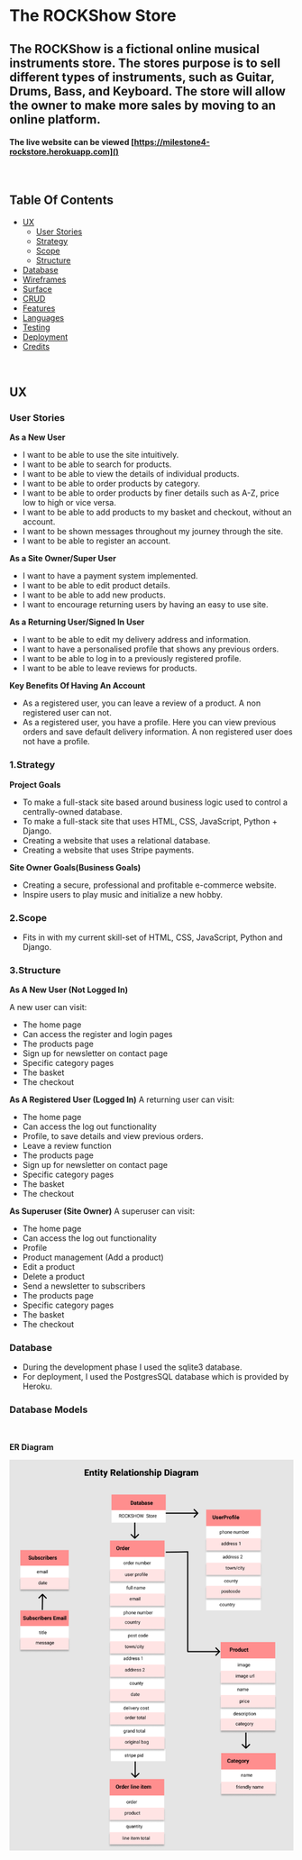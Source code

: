 # The ROCKShow Store

## The ROCKShow is a fictional online musical instruments store. The stores purpose is to sell different types of instruments, such as Guitar, Drums, Bass, and Keyboard. The store will allow the owner to make more sales by moving to an online platform. 

#### The live website can be viewed [https://milestone4-rockstore.herokuapp.com]()

<br>

## Table Of Contents 

- <a href="#ux">UX</a>
  - <a href="#user-stories">User Stories</a>
  - <a href="#strategy">Strategy</a>
  - <a href="#scope">Scope</a>
  - <a href="#structure">Structure</a>
- <a href="#database">Database</a>
- <a href="#wireframes">Wireframes</a>
- <a href="#surface">Surface</a>
- <a href="#crud">CRUD</a>
- <a href="#features">Features</a>
- <a href="#languages">Languages</a>
- <a href="#testing">Testing</a>
- <a href="#deployment">Deployment</a>
- <a href="#credits">Credits</a>

<br>

<span id="ux"></span>

## UX 

<span id="user-stories"></span>

### User Stories 

**As a New User**

* I want to be able to use the site intuitively. 
* I want to be able to search for products.
* I want to be able to view the details of individual products.
* I want to be able to order products by category.
* I want to be able to order products by finer details such as A-Z, price low to high or vice versa. 
* I want to be able to add products to my basket and checkout, without an account.
* I want to be shown messages throughout my journey through the site.
* I want to be able to register an account.

**As a Site Owner/Super User**

* I want to have a payment system implemented.
* I want to be able to edit product details.
* I want to be able to add new products.
* I want to encourage returning users by having an easy to use site.
<!-- * I want to have a contact form where users can send any questions. -->

**As a Returning User/Signed In User**

* I want to be able to edit my delivery address and information.
* I want to have a personalised profile that shows any previous orders.
* I want to be able to log in to a previously registered profile. 
* I want to be able to leave reviews for products.

**Key Benefits Of Having An Account**
* As a registered user, you can leave a review of a product. A non registered user can not.
* As a registered user, you have a profile. Here you can view previous orders and save default delivery information. A non registered user does not have a profile.

<span id="strategy"></span>

### 1.Strategy 

**Project Goals**

* To make a full-stack site based around business logic used to control a centrally-owned database.
* To make a full-stack site that uses HTML, CSS, JavaScript, Python + Django.
* Creating a website that uses a relational database.
* Creating a website that uses Stripe payments.

**Site Owner Goals(Business Goals)**

* Creating a secure, professional and profitable e-commerce website.
* Inspire users to play music and initialize a new hobby.

<span id="scope"></span>

### 2.Scope

* Fits in with my current skill-set of HTML, CSS, JavaScript, Python and Django.

<span id="structure"></span>

### 3.Structure

**As A New User (Not Logged In)**

A new user can visit:
  * The home page
  * Can access the register and login pages 
  * The products page
  * Sign up for newsletter on contact page
  * Specific category pages
  * The basket
  * The checkout
  <!-- * Contact form -->


**As A Registered User (Logged In)** 
A returning user can visit:
  * The home page
  * Can access the log out functionality
  * Profile, to save details and view previous orders.
  * Leave a review function
  * The products page
  * Sign up for newsletter on contact page
  * Specific category pages
  * The basket
  * The checkout
  <!-- * Contact form -->

**As Superuser (Site Owner)**
A superuser can visit:
  * The home page
  * Can access the log out functionality
  * Profile
  * Product management (Add a product)
  * Edit a product
  * Delete a product
  * Send a newsletter to subscribers
  * The products page
  * Specific category pages
  * The basket
  * The checkout
  <!-- * Contact form -->

<span id="database"></span>

### Database 

* During the development phase I used the sqlite3 database.
* For deployment, I used the PostgresSQL database which is provided by Heroku.

### Database Models

<br>


**ER Diagram**

![ReadmeImage](media/ERDiagram.png)

<span id="wireframes"></span>

<!--
### 4.Skeleton

**An inital layout of the file structure can be seen here.**

![ReadmeImage](readme_images/file_structure.jpeg)

 **Desktop wireframes can be viewed [here](https://github.com/EllyC20/The-BookStore-MS4/tree/master/readme_images/wireframes/lg-device)**

 **Mobile wireframes can be viewed [here](https://github.com/EllyC20/The-BookStore-MS4/tree/master/readme_images/wireframes/sm-device)** 

 **Tablet or medium device sizes can be viewed [here](https://github.com/EllyC20/The-BookStore-MS4/tree/master/readme_images/wireframes/md-device)**

 **When viewing the wireframes there are some changes that should be noted, they are detailed below.**

 * Initally the log in / register functionality was supposed to be an expanding form from the side of the viewport, throughtout development this didn't feel intuitive or what users are used it. Having forms users can visit to register / log in follows a conventional way of providing these features.
 * The contact page was going to be a modal, however as the contact page evolved to contain a newsletter subscription a modal was no longer suitable.
 * On the homepage there was due to be a "recently added" section displaying the most recently added products. However due to time constraints and too large of a project scope, this was not completed. This could be a future feature.
 * The "quick shop" button on product page was not implemented as it did not visually look good and made the page feel too "busy".

<span id="surface"></span>

### 5.Surface

**Colours**

* I kept the colours of the site, consistent and subtle. The colours flow together nicely and allow easy use of the site without overwhelming the user. The colours hold positive connotations - yellow and green are associated as positive / success colours.

![Colours](readme_images/ms4_colours.png)

**Font**

* I used Roboto Mono for the body text, and Bebas Neue for headings, brand name or text that required attention. The two fonts go well together and I used Google Fonts to choose this pairing. They feel modern together and are not difficult to read on any screen size. 

**Images**

* The home page has a carousel which showcases images related to the purpose of the site. These images show books, immediately informing the user of what the site does. They're comforting images for people who enjoy reading, showing a relaxing atmosphere such as a libary.

<br>

## Features 

<span id="crud"></span>

### CRUD 

**Create** 

* Create functionality is provided for the superuser via product management. A site owner (superuser) can add a new product using a front-end form that will add the product to the database and visually to the front end.
* Create functionality is provided for logged in / registered users as they can add reviews to products.

<br>

**Read** 

* All users can read the information within the site.

<br>

**Update**

* Update functionality is provided for the superuser via the product page, using the "edit" button. Here the site owner can edit the products information on the site and database. 

<br>

**Delete**

* Delete functionality is provided to the superuser via the product page, using the "delete" button. Here the site owner can delete a product from the site and database.

<br>

<span id="features"></span>

### Current Features 

* Home page with carousel image.
* Footer with social media links and 2 common e-commerce pages (FAQ's and Returns)
* Product page with pagination 
* Product page features a "filter by" option allowing users to choose how they see products.
* Categories dropdown from Navbar, allowing the user to access specific categories.
* Product detail page showing details.
* A contact page that provides feedback to the user after the form is submitted.
* A newsletter sign up. 
* Superuser ability to send newsletters to subscribers.
* A functional checkout process that requires a user to complete a valid form.
* Stripe payments, with and without card authentication. (Test card numbers can be used to prompt an authentication request.)
* Toast messages throughout user journey.
* Confirmation emails of orders.
* Contact emails are sent to a "business" email address.
* Option to add reviews to products as a logged in user.


### Future Feautures

* Change newsletter to an API such as mailchimp, to send automated monthly or weekly updates.
* Social media login / registration.
* A wishlist or favourites option, where users can save items to their profile.
* A loyalty programme where users receieve free shipping after so many orders or build up points. 

<br>

<span id="languages"></span>

## Languages Used 

* [HTML5](https://en.wikipedia.org/wiki/HTML5) 
  -  Used for basic content structure.
* [CSS3](https://en.wikipedia.org/wiki/CSS) 
  - Used for styling content.
* [Python](https://www.python.org/) 
  - Used to implement backend development. 
* [JavaScript](https://en.wikipedia.org/wiki/JavaScript)
  - Used to initialize interactive features.

## Frameworks, Libaries & Other Tools Used 

* [Gitpod](https://www.gitpod.io/)
  - For development of the project.
* [Django](https://docs.djangoproject.com/en/3.2/)
  - Backend framework for this project.
* [Github](https://github.com/)
  - Used to store the project.
* [Git](https://git-scm.com/)
  - Used for version control.
* [Google Fonts](https://fonts.google.com/)
  - To implement the fonts used.
* [TinyPng](https://tinypng.com/)
  - To compress image sizes.
* [Balsamiq](https://balsamiq.com/)
  - To design wireframes.
* [Heroku](https://id.heroku.com/)
  - Cloud platform to deploy the project.
* [Coolors](https://coolors.co/palettes/trending)
  - To visualise a colour scheme.
* [Font Awesome](https://fontawesome.com/)
  - For any icons within the site.
* [cdnjs](https://cdnjs.com/)
  - To get Font Awesome linked.
* [Lucidchart](https://www.lucidchart.com/pages/) 
  - For "ER Digram".

<br>

<span id="testing"></span>

## Testing 

All testing detail can be found [here.](https://github.com/EllyC20/The-BookStore-MS4/blob/master/TESTING.md) 

<span id="deployment"></span>

## Deployment 

### To Clone 

* The project can be run locally by cloning.
* Open the repositorie and click "Code", then select "clone".
* When you choose to clone you will be provided with a URL. Copy the URL from the "Clone with HTTPS" section.
* In your IDE, open Git Bash.
* Type Git Clone and then paste the URL you copied.
* Press enter and this will create the clone.

**Requirements**
* Python3
* GitHub account
* Heroku account
* Gitpod or an IDE of your choice
* Stripe account
* AWS Amazon account
* Gmail account

### Work With The Local Copy

* Ensure you have all of the above requirements set up.
* Go to the workspace of your local copy. In the CLI type: <code>pip3 install -r requirements.txt</code>
* Set up the environment variables: 
    - Create a `.gitignore` file in the root directory of the project. 
    - Create a `.env.py` file. To this add the following environmental variables.

    ```
    Import os
    os.environ("SECRET_KEY_MS4", "Added by developer")
    os.environ("STRIPE_PUBLIC_KEY", "Added by developer")
    os.environ("STRIPE_SECRET_KEY", "Added by developer")
    os.environ("STRIPE_WH_SECRET", "Added by developer")
    os.environ("DATABASE_URL", "Added by developer")
    ```
    - As an alternative to storing these enviromental variables in env.py, if you are working with Gitpod these can be stored in account settings accessed by visiting your workspaces. Click the profile icon, add the variables here and then correctly reference these within settings.
* Add the env.py file to gitignore.
* Next perform migrations to create the database. Do this by running the command <code>python3 manage.py makemigrations</code> followed by <code>python3 manage.py migrate</code>
* Create a superuser to have access to the admin panel. <code>python3 manage.py createsuperuser</code>
* Now run the app locally using <code>python3 manage.py runserver</code>

### Heroku Deployment 

* To deploy to Heroku, log in or sign up and create a new app.
* Complete the information regarding location and app name.
* Once this is done, go to resources and search for postgres and add this to your app.
* In your CLI install dj_database_url and psycopg2 so that you can use Postgres on your deployed site, install these using the following 
  <code>pip3 install dj_database_url
  pip3 install psycopg2</code>
* Log in using the CLI <code>heroku login -i</code>
* Migrate the database to postgres using <code>heroku run python manage.py migrate</code>
* Install gunicorn using <code>pip3 install gunicorn</code>
* Create a file called Procfile and ensure this is in it: 
```
web: gunicorn name_of_application.wsgi:application
```
* In settings set allowed hosts using 
```
 ALLOWED_HOSTS = ['app-name.herokuapp.com', 'localhost']
```
* In Heroku, select the deploy tab and under deployment method choose GitHub
* In connect to GitHub enter your GitHub repository details and when you see the correct one click connect.
* Go to the Settings tab and under Config Vars choose Reveal Config Vars, then enter the following config vars:


    | KEY            | VALUE         |
    |----------------|---------------|
    | AWS_ACCESS_KEY_ID | `<aws access key>`  |
    | AWS_SECRET_ACCESS_KEY | `<aws secret access key>`  |
    | DATABASE_URL| `<postgres database url>`  |
    | EMAIL_HOST_PASS | `<email password(generated by Gmail)>` |
    | EMAIL_HOST_USER| `<email address>`  |
    | SECRET_KEY_MS4 | `<your secret key>`  |
    | STRIPE_PUBLIC_KEY| `<your stripe public key>`  |
    | STRIPE_SECRET_KEY| `<your stripe secret key>`  |
    | STRIPE_WH_SECRET| `<your stripe wh key>`  |
    | USE_AWS | `True`  |

* Set up Database
    - Copy the **DATABASE_URL** (Postgres URL) from the config variables of Heroku and paste it into the default database in `settings.py`.

    DATABASES = {
        'default': dj_database_url.parse("<DATABASE_URL here>")
    }

  This setup for the databases is only temporary while deploying to Heroku.
  - Migrate the models to create the database by the following commands:
        - `python3 manage.py makemigrations`
        - `python3 manage.py migrate`
  - Load the data fixtures for categories and product in this exact order:
      - `python3 manage.py loaddata categories`
      - `python3 manage.py loaddata products`
  - Create a superuser. The superuser will have access to the admin page.
    - `python3 manage.py createsuperuser`
    - Enter your username, email and password.
    - Remove the DATABASE_URL from `settings.py` and set the previous default DATABASE settings.
    - Push the code to Github.

#### Static & Media Files
* To host static and media files you will need an AWS S3 Bucket. 
  - You will need to create an account and create an S3 bucket. From here set up a group, a policy and user in the IAM environment. 
  - For further detail on these parameters and a deeper explanation you can find out more [here](https://aws.amazon.com/s3/).

<br>

<span id="credits"></span>

## Credits 

### Content

* The description of the books on the product details page are taken from [Book Depository](https://www.bookdepository.com/)
* Home page content, is taken from [Waterstones About Us](https://www.waterstones.com/help/about-us/44) and edited slightly for educational purposes only.
* Footer / FAQ written by me. 
* Contact page, written by me. 

### Media 

* The stationary images (Office Supplies) are taken from [Pixabay](https://pixabay.com/)
* The book cover images are taken from a dataset on [Kaggle](https://www.kaggle.com/lukaanicin/book-covers-dataset)
* The home page carousel images are from [Pixabay](https://pixabay.com/)

### Acknowledgements

* To the Code Institute for the course content, and the last walk through project "Boutique Ado" which was used to implement some features.
* To Precious my mentor, for his time and guidance.
* To Tutor Support who have been extremeley helpful and willing with any questions.
* Slack community for providing help where possible.
* Stack Overflow for general queries.
 -->

